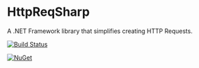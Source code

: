 # HttpReqSharp
A .NET Framework library that simplifies creating HTTP Requests.

[![Build Status](https://dev.azure.com/arthurhnl/HttpReqSharp/_apis/build/status/HttpReqSharp-CI)](https://dev.azure.com/arthurhnl/HttpReqSharp/_build/latest?definitionId=1)

[![NuGet](https://img.shields.io/nuget/v/HttpReqSharp.svg)](https://www.nuget.org/packages/HttpReqSharp/)
